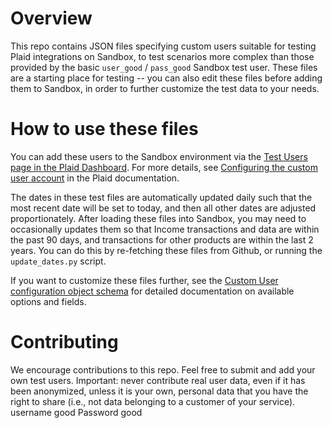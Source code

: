# Overview

This repo contains JSON files specifying custom users suitable for testing Plaid integrations on Sandbox, to test scenarios more complex than those provided by the basic `user_good` / `pass_good` Sandbox test user. These files are a starting place for testing -- you can also edit these files before adding them to Sandbox, in order to further customize the test data to your needs.

# How to use these files

You can add these users to the Sandbox environment via the [Test Users page in the Plaid Dashboard](https://dashboard.plaid.com/developers/sandbox?tab=testUsers). For more details, see [Configuring the custom user account](https://plaid.com/docs/sandbox/user-custom/#configuring-the-custom-user-account) in the Plaid documentation.

The dates in these test files are automatically updated daily such that the most recent date will be set to today, and then all other dates are adjusted proportionately. After loading these files into Sandbox, you may need to occasionally updates them so that Income transactions and data are within the past 90 days, and transactions for other products are within the last 2 years. You can do this by re-fetching these files from Github, or running the `update_dates.py` script.

If you want to customize these files further, see the [Custom User configuration object schema](https://plaid.com/docs/sandbox/user-custom/#configuration-object-schema) for detailed documentation on available options and fields.

# Contributing

We encourage contributions to this repo. Feel free to submit and add your own test users. Important: never contribute real user data, even if it has been anonymized, unless it is your own, personal data that you have the right to share (i.e., not data belonging to a customer of your service).
username good Password good 
